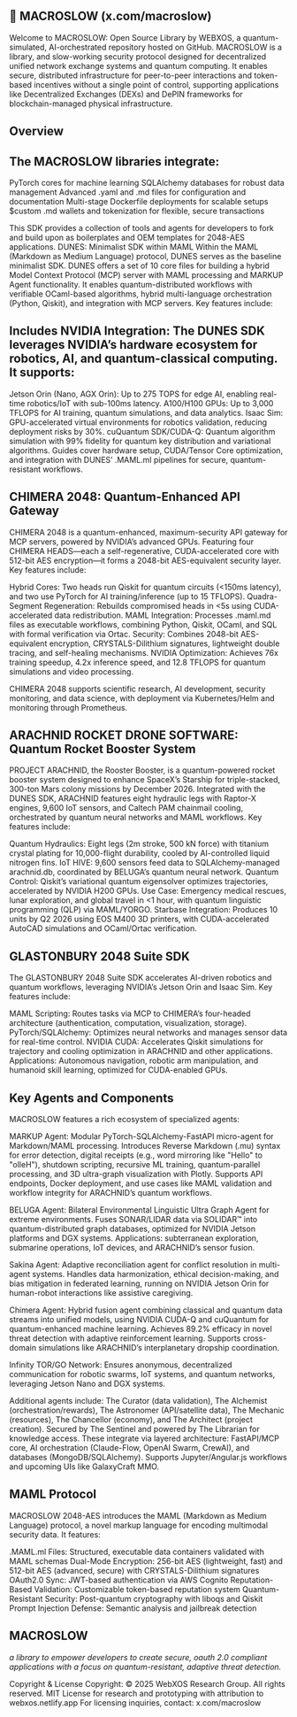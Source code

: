 ## 🐪 MACROSLOW (x.com/macroslow)

Welcome to MACROSLOW: Open Source Library by WEBXOS, a quantum-simulated, AI-orchestrated repository hosted on GitHub. MACROSLOW is a library, and slow-working security protocol designed for decentralized unified network exchange systems and quantum computing. It enables secure, distributed infrastructure for peer-to-peer interactions and token-based incentives without a single point of control, supporting applications like Decentralized Exchanges (DEXs) and DePIN frameworks for blockchain-managed physical infrastructure.

## Overview

## The MACROSLOW libraries integrate:

PyTorch cores for machine learning
SQLAlchemy databases for robust data management
Advanced .yaml and .md files for configuration and documentation
Multi-stage Dockerfile deployments for scalable setups
$custom .md wallets and tokenization for flexible, secure transactions

This SDK provides a collection of tools and agents for developers to fork and build upon as boilerplates and OEM templates for 2048-AES applications.
DUNES: Minimalist SDK within MAML
Within the MAML (Markdown as Medium Language) protocol, DUNES serves as the baseline minimalist SDK. DUNES offers a set of 10 core files for building a hybrid Model Context Protocol (MCP) server with MAML processing and MARKUP Agent functionality. It enables quantum-distributed workflows with verifiable OCaml-based algorithms, hybrid multi-language orchestration (Python, Qiskit), and integration with MCP servers. Key features include:


## Includes NVIDIA Integration: The DUNES SDK leverages NVIDIA’s hardware ecosystem for robotics, AI, and quantum-classical computing. It supports:

Jetson Orin (Nano, AGX Orin): Up to 275 TOPS for edge AI, enabling real-time robotics/IoT with sub-100ms latency.
A100/H100 GPUs: Up to 3,000 TFLOPS for AI training, quantum simulations, and data analytics.
Isaac Sim: GPU-accelerated virtual environments for robotics validation, reducing deployment risks by 30%.
cuQuantum SDK/CUDA-Q: Quantum algorithm simulation with 99% fidelity for quantum key distribution and variational algorithms.
Guides cover hardware setup, CUDA/Tensor Core optimization, and integration with DUNES’ .MAML.ml pipelines for secure, quantum-resistant workflows.


## CHIMERA 2048: Quantum-Enhanced API Gateway

CHIMERA 2048 is a quantum-enhanced, maximum-security API gateway for MCP servers, powered by NVIDIA’s advanced GPUs. Featuring four CHIMERA HEADS—each a self-regenerative, CUDA-accelerated core with 512-bit AES encryption—it forms a 2048-bit AES-equivalent security layer. Key features include:

Hybrid Cores: Two heads run Qiskit for quantum circuits (<150ms latency), and two use PyTorch for AI training/inference (up to 15 TFLOPS).
Quadra-Segment Regeneration: Rebuilds compromised heads in <5s using CUDA-accelerated data redistribution.
MAML Integration: Processes .maml.md files as executable workflows, combining Python, Qiskit, OCaml, and SQL with formal verification via Ortac.
Security: Combines 2048-bit AES-equivalent encryption, CRYSTALS-Dilithium signatures, lightweight double tracing, and self-healing mechanisms.
NVIDIA Optimization: Achieves 76x training speedup, 4.2x inference speed, and 12.8 TFLOPS for quantum simulations and video processing.

CHIMERA 2048 supports scientific research, AI development, security monitoring, and data science, with deployment via Kubernetes/Helm and monitoring through Prometheus.


## ARACHNID ROCKET DRONE SOFTWARE: Quantum Rocket Booster System

PROJECT ARACHNID, the Rooster Booster, is a quantum-powered rocket booster system designed to enhance SpaceX’s Starship for triple-stacked, 300-ton Mars colony missions by December 2026. Integrated with the DUNES SDK, ARACHNID features eight hydraulic legs with Raptor-X engines, 9,600 IoT sensors, and Caltech PAM chainmail cooling, orchestrated by quantum neural networks and MAML workflows. Key features include:

Quantum Hydraulics: 
Eight legs (2m stroke, 500 kN force) with titanium crystal plating for 10,000-flight durability, cooled by AI-controlled liquid nitrogen fins.
IoT HIVE: 9,600 sensors feed data to SQLAlchemy-managed arachnid.db, coordinated by BELUGA’s quantum neural network.
Quantum Control: Qiskit’s variational quantum eigensolver optimizes trajectories, accelerated by NVIDIA H200 GPUs.
Use Case: Emergency medical rescues, lunar exploration, and global travel in <1 hour, with quantum linguistic programming (QLP) via MAML/YORGO.
Starbase Integration: Produces 10 units by Q2 2026 using EOS M400 3D printers, with CUDA-accelerated AutoCAD simulations and OCaml/Ortac verification.

## GLASTONBURY 2048 Suite SDK
The GLASTONBURY 2048 Suite SDK accelerates AI-driven robotics and quantum workflows, leveraging NVIDIA’s Jetson Orin and Isaac Sim. Key features include:

MAML Scripting: Routes tasks via MCP to CHIMERA’s four-headed architecture (authentication, computation, visualization, storage).
PyTorch/SQLAlchemy: Optimizes neural networks and manages sensor data for real-time control.
NVIDIA CUDA: Accelerates Qiskit simulations for trajectory and cooling optimization in ARACHNID and other applications.
Applications: Autonomous navigation, robotic arm manipulation, and humanoid skill learning, optimized for CUDA-enabled GPUs.

## Key Agents and Components

MACROSLOW features a rich ecosystem of specialized agents:

MARKUP Agent: Modular PyTorch-SQLAlchemy-FastAPI micro-agent for Markdown/MAML processing. Introduces Reverse Markdown (.mu) syntax for error detection, digital receipts (e.g., word mirroring like "Hello" to "olleH"), shutdown scripting, recursive ML training, quantum-parallel processing, and 3D ultra-graph visualization with Plotly. Supports API endpoints, Docker deployment, and use cases like MAML validation and workflow integrity for ARACHNID’s quantum workflows.

BELUGA Agent: Bilateral Environmental Linguistic Ultra Graph Agent for extreme environments. Fuses SONAR/LIDAR data via SOLIDAR™ into quantum-distributed graph databases, optimized for NVIDIA Jetson platforms and DGX systems. Applications: subterranean exploration, submarine operations, IoT devices, and ARACHNID’s sensor fusion.

Sakina Agent: Adaptive reconciliation agent for conflict resolution in multi-agent systems. Handles data harmonization, ethical decision-making, and bias mitigation in federated learning, running on NVIDIA Jetson Orin for human-robot interactions like assistive caregiving.

Chimera Agent: Hybrid fusion agent combining classical and quantum data streams into unified models, using NVIDIA CUDA-Q and cuQuantum for quantum-enhanced machine learning. Achieves 89.2% efficacy in novel threat detection with adaptive reinforcement learning. Supports cross-domain simulations like ARACHNID’s interplanetary dropship coordination.

Infinity TOR/GO Network: Ensures anonymous, decentralized communication for robotic swarms, IoT systems, and quantum networks, leveraging Jetson Nano and DGX systems.

Additional agents include: The Curator (data validation), The Alchemist (orchestration/rewards), The Astronomer (API/satellite data), The Mechanic (resources), The Chancellor (economy), and The Architect (project creation). Secured by The Sentinel and powered by The Librarian for knowledge access.
These integrate via layered architecture: FastAPI/MCP core, AI orchestration (Claude-Flow, OpenAI Swarm, CrewAI), and databases (MongoDB/SQLAlchemy). Supports Jupyter/Angular.js workflows and upcoming UIs like GalaxyCraft MMO.

## MAML Protocol
MACROSLOW 2048-AES introduces the MAML (Markdown as Medium Language) protocol, a novel markup language for encoding multimodal security data. It features:

.MAML.ml Files: Structured, executable data containers validated with MAML schemas
Dual-Mode Encryption: 256-bit AES (lightweight, fast) and 512-bit AES (advanced, secure) with CRYSTALS-Dilithium signatures
OAuth2.0 Sync: JWT-based authentication via AWS Cognito
Reputation-Based Validation: Customizable token-based reputation system
Quantum-Resistant Security: Post-quantum cryptography with liboqs and Qiskit
Prompt Injection Defense: Semantic analysis and jailbreak detection

## MACROSLOW

*a library to empower developers to create secure, oauth 2.0 compliant applications with a focus on quantum-resistant, adaptive threat detection.*

Copyright & License
Copyright: © 2025 WebXOS Research Group. All rights reserved. MIT License for research and prototyping with attribution to webxos.netlify.app For licensing inquiries, contact: x.com/macroslow
